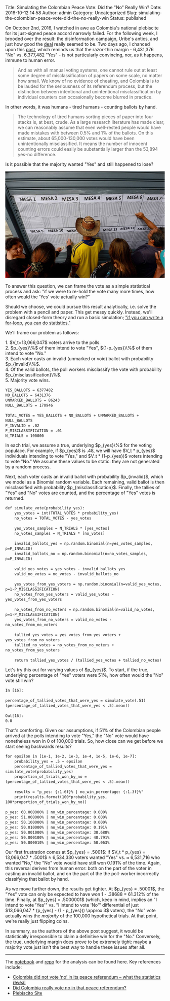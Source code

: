 Title: Simulating the Colombian Peace Vote: Did the "No" Really Win?
Date: 2016-10-12 14:58
Author: admin
Category: Uncategorized
Slug: simulating-the-colombian-peace-vote-did-the-no-really-win
Status: published

On October 2nd, 2016, I watched in awe as Colombia's national plebiscite
for its just-signed peace accord narrowly failed. For the following
week, I brooded over the result: the disinformation campaign, Uribe's
antics, and just how good the
[deal](https://www.youtube.com/playlist?list=PLa28R7QEiMblKeZ_OlZ_XfjjxjfeIhpuL)
really seemed to be. Two days ago, I chanced upon this
[post](https://theconversation.com/colombia-did-not-vote-no-in-its-peace-referendum-what-the-statistics-reveal-66471),
which reminds us that the razor-thin margin - 6,431,376 "No" vs.
6,377,482 "Yes" - is not particularly convincing, nor, as it happens,
immune to human error.

> And as with all manual voting systems, one cannot rule out at least
> some degree of misclassification of papers on some scale, no matter
> how small. We know of no evidence of cheating, and Colombia is to be
> lauded for the seriousness of its referendum process, but the
> distinction between intentional and unintentional misclassification by
> individual counters can occasionally become blurred in practice.

In other words, it was humans - tired humans - counting ballots by hand.

> The technology of tired humans sorting pieces of paper into four
> stacks is, at best, crude. As a large research literature has made
> clear, we can reasonably assume that even well-rested people would
> have made mistakes with between 0.5% and 1% of the ballots. On this
> estimate, about 65,000-130,000 votes would have been unintentionally
> misclassified. It means the number of innocent counting errors could
> easily be substantially larger than the 53,894 yes-no difference.

Is it possible that the majority wanted "Yes" and still happened to
lose?

![](images/colombian_plebiscite_vote.jpg)

To answer this question, we can frame the vote as a simple statistical
process and ask: "if we were to re-hold the vote many more times, how
often would the 'Yes' vote actually win?"

Should we choose, we could pursue this result analytically, i.e. solve
the problem with a pencil and paper. This get messy quickly. Instead,
we'll disregard closed-form theory and run a basic simulation; ["if you
can write a for-loop, you can do
statistics."](https://speakerdeck.com/jakevdp/statistics-for-hackers)

We'll frame our problem as follows:

1\. \$V\_t=13,066,047\$ voters arrive to the polls.  
2. \$p\_{yes}\\%\$ of them intend to vote "Yes", \$(1-p\_{yes})\\%\$ of
them intend to vote "No."  
3. Each voter casts an invalid (unmarked or void) ballot with
probability \$p\_{invalid}\\%\$.  
4. Of the valid ballots, the poll workers misclassify the vote with
probability \$p\_{misclassification}\\%\$.  
5. Majority vote wins.

``` {.EnlighterJSRAW data-enlighter-language="python"}
YES_BALLOTS = 6377482
NO_BALLOTS = 6431376
UNMARKED_BALLOTS = 86243
NULL_BALLOTS = 170946

TOTAL_VOTES = YES_BALLOTS + NO_BALLOTS + UNMARKED_BALLOTS + NULL_BALLOTS
P_INVALID = .02
P_MISCLASSIFICATION = .01
N_TRIALS = 100000
```

In each trial, we assume a true, underlying \$p\_{yes}\\%\$ for the
voting populace. For example, if \$p\_{yes}\$ is .48, we will have
\$V\_t \* p\_{yes}\$ individuals intending to vote "Yes," and \$V\_t \*
(1-p\_{yes})\$ voters intending to vote "No." We assume these values to
be static: they are not generated by a random process.

Next, each voter casts an invalid ballot with probability
\$p\_{invalid}\$, which we model as a Binomial random variable.
Each remaining, valid ballot is then misclassified with probability
\$p\_{misclassification}\$. Finally, the tallies of "Yes" and "No" votes
are counted, and the percentage of "Yes" votes is returned.

``` {.EnlighterJSRAW data-enlighter-language="python"}
def simulate_vote(probability_yes):
    yes_votes = int(TOTAL_VOTES * probability_yes)
    no_votes = TOTAL_VOTES - yes_votes

    yes_votes_samples = N_TRIALS * [yes_votes]
    no_votes_samples = N_TRIALS * [no_votes]

    invalid_ballots_yes = np.random.binomial(n=yes_votes_samples, p=P_INVALID)
    invalid_ballots_no = np.random.binomial(n=no_votes_samples, p=P_INVALID)

    valid_yes_votes = yes_votes - invalid_ballots_yes
    valid_no_votes = no_votes - invalid_ballots_no

    yes_votes_from_yes_voters = np.random.binomial(n=valid_yes_votes, p=1-P_MISCLASSIFICATION)
    no_votes_from_yes_voters = valid_yes_votes - yes_votes_from_yes_voters

    no_votes_from_no_voters = np.random.binomial(n=valid_no_votes, p=1-P_MISCLASSIFICATION)
    yes_votes_from_no_voters = valid_no_votes - no_votes_from_no_voters

    tallied_yes_votes = yes_votes_from_yes_voters + yes_votes_from_no_voters
    tallied_no_votes = no_votes_from_no_voters + no_votes_from_yes_voters

    return tallied_yes_votes / (tallied_yes_votes + tallied_no_votes)
```

Let's try this out for varying values of \$p\_{yes}\$. To start, if the
true, underlying percentage of "Yes" voters were 51%, how often would
the "No" vote still win?

``` {.EnlighterJSRAW data-enlighter-language="python"}
In [16]:

percentage_of_tallied_votes_that_were_yes = simulate_vote(.51)
(percentage_of_tallied_votes_that_were_yes < .5).mean()

Out[16]:
0.0
```

That's comforting. Given our assumptions, if 51% of the Colombian people
arrived at the polls intending to vote "Yes," the "No" vote would have
nonetheless won in 0 of 100,000 trials. So, how close can we get before
we start seeing backwards results?

``` {.EnlighterJSRAW data-enlighter-language="python"}
for epsilon in [1e-1, 1e-2, 1e-3, 1e-4, 1e-5, 1e-6, 1e-7]:
    probability_yes = .5 + epsilon
    percentage_of_tallied_votes_that_were_yes = simulate_vote(probability_yes)
    proportion_of_trials_won_by_no = (percentage_of_tallied_votes_that_were_yes < .5).mean()

    results = "p_yes: {:1.6f}% | no_win_percentage: {:1.3f}%"
    print(results.format(100*probability_yes, 100*proportion_of_trials_won_by_no))

p_yes: 60.000000% | no_win_percentage: 0.000%
p_yes: 51.000000% | no_win_percentage: 0.000%
p_yes: 50.100000% | no_win_percentage: 0.000%
p_yes: 50.010000% | no_win_percentage: 0.191%
p_yes: 50.001000% | no_win_percentage: 38.688%
p_yes: 50.000100% | no_win_percentage: 48.791%
p_yes: 50.000010% | no_win_percentage: 50.063%
```

Our first frustration comes at \$p\_{yes} = .5001\$: if \$V\_t \*
p\_{yes} = 13,066,047 \* .5001\$ ≈ 6,534,330 voters wanted "Yes" vs. ≈
6,531,716 who wanted "No," the "No" vote would have still won 0.191% of
the time. Again, this reversal derives from human error: both on the
part of the voter in casting an invalid ballot, and on the part of the
the poll-worker incorrectly classifying that ballot by hand.

As we move further down, the results get tighter. At \$p\_{yes} =
.50001\$, the "Yes" vote can only be expected to have won 1 - .38688 =
61.312% of the time. Finally, at \$p\_{yes} = .5000001\$ (which, keep in
mind, implies an "I intend to vote 'Yes'" vs. "I intend to vote 'No'"
differential of just \$13,066,047 \* (p\_{yes} - (1 - p\_{yes}))
\\approx 3\$ voters), the "No" vote actually wins the *majority* of the
100,000 hypothetical trials. At that point, we're really just flipping
coins.

In summary, as the authors of the above post suggest, it would be
statistically irresponsible to claim a definitive win for the
"No." Conversely, the true, underlying margin does prove to be extremely
tight: maybe a majority vote just isn't the best way to handle these
issues after all.

---

The [notebook](http://nbviewer.jupyter.org/github/cavaunpeu/colombia-vote-simulation/blob/master/colombia-vote-simulation.ipynb)
and [repo](https://github.com/cavaunpeu/colombia-vote-simulation) for
the analysis can be found here. Key references include:

-   [Colombia did not vote ‘no’ in its peace referendum – what the
    statistics
    reveal](https://theconversation.com/colombia-did-not-vote-no-in-its-peace-referendum-what-the-statistics-reveal-66471)
-   [Did Colombia really vote no in that peace
    referendum?](http://andrewgelman.com/2016/10/04/did-colombia-really-vote-no-in-that-peace-referendum/)
-   [Plebiscito
    Site](http://plebiscito.registraduria.gov.co/99PL/DPLZZZZZZZZZZZZZZZZZ_L1.htm)

